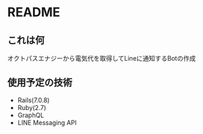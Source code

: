 # README

## これは何
オクトパスエナジーから電気代を取得してLineに通知するBotの作成

## 使用予定の技術
- Rails(7.0.8)
- Ruby(2.7)
- GraphQL
- LINE Messaging API
